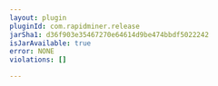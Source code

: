 ```yaml
---
layout: plugin
pluginId: com.rapidminer.release
jarSha1: d36f903e35467270e64614d9be474bbdf5022242
isJarAvailable: true
error: NONE
violations: []

---
```

